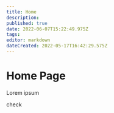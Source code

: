 ```yaml
---
title: Home
description: 
published: true
date: 2022-06-07T15:22:49.975Z
tags: 
editor: markdown
dateCreated: 2022-05-17T16:42:29.575Z
---
```


# Home Page

Lorem ipsum

check